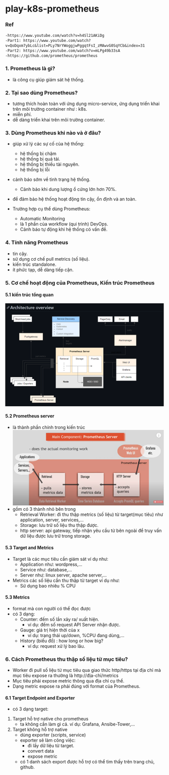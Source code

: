 # play-k8s-prometheus
### Ref
```
-https://www.youtube.com/watch?v=h4Sl21AKiDg
-Part1: https://www.youtube.com/watch?v=QoDqxm7ybLc&list=PLy7NrYWoggjwPggqtFsI_zMAwvG0SqYCb&index=31
-Part2: https://www.youtube.com/watch?v=mLPg49b33sA
-https://github.com/prometheus/prometheus
```

### 1. Prometheus là gì?
- là công cụ giúp giám sát hệ thống.

### 2. Tại sao dùng Prometheus?
- tương thích hoàn toàn với ứng dụng micro-service,
  ứng dụng triển khai trên môi trường container như : k8s.
- miễn phí.
- dễ dàng triển khai trên môi trường container.

### 3. Dùng Prometheus khi nào và ở đâu?
- giúp xử lý các sự cố của hệ thống:
  + hệ thống bị chậm
  + hệ thống bị quá tải.
  + hệ thống bị thiếu tài nguyên.
  + hệ thống bị lỗi

- cảnh báo sớm về tình trạng hệ thống.
  + Cảnh bảo khi dung lượng ổ cứng lớn hơn 70%.

- để đảm bảo hệ thống hoạt động tin cậy, ổn định và an toàn.
- Trường hợp cụ thể dùng Prometheus:
  + Automatic Monitoring
  + là 1 phần của workflow (qui trình) DevOps.
  + Cảnh báo tự động khi hệ thống có vấn đề.

### 4. Tính năng Prometheus
- tin cậy.
- sử dụng cơ chế pull metrics (số liệu).
- kiến trúc standalone.
- ít phức tạp, dễ dàng tiếp cận.

### 5. Cơ chế hoạt động của Prometheus, Kiến trúc Prometheus
#### 5.1 kiến trúc tổng quan
![kiến trúc tổng quan](https://github.com/hieunt84/play-k8s-prometheus/blob/master/images/kien-truc-tong-quan.png)

#### 5.2 Prometheus server
- là thành phần chính trong kiến trúc
![Prometheus server](https://github.com/hieunt84/play-k8s-prometheus/blob/master/images/prometheus-server.png)
- gồm có 3 thành nhỏ bên trong
  + Retrieval Worker: đi thu thập metrics (số liệu) từ target(mục tiêu) như   application, server, services,...
  + Storage: lưu trữ số liệu thu thập được.
  + http server: api gateway, tiếp nhận yêu cầu từ bên ngoài để truy vấn dữ liệu được lưu trữ trong storage.

#### 5.3 Target and Metrics
- Target là các mục tiêu cần giám sát ví dụ như:
  + Application như: wordpress,...
  + Service như: database,...
  + Server như: linux server, apache server,...
- Metrics các số liệu cần thu thập từ target ví dụ như:
  + Sử dụng bao nhiêu % CPU

#### 5.3 Metrics
- format mà con người có thể đọc được
- có 3 dạng:
  + Counter: đếm số lần xảy ra/ xuất hiện.
    - ví dụ: đếm số request API Server nhận được.
  + Gauge: giá trị hiện thời của x
    - ví dụ: trạng thái up/down, %CPU đang dùng,...
  + History (biểu đồ) : how long or how big?
    - ví dụ: request xử lý bao lâu.

### 6. Cách Prometheus thu thập số liệu từ mục tiêu?
- Worker đi pull số liệu từ mục tiêu qua giao thức http/https tại địa chỉ
mà mục tiêu expose ra thường là http://địa-chỉ/metrics
- Mục tiêu phải expose metric thông qua địa chỉ cụ thể.
- Dạng metric expose ra phải đúng với format của Prometheus.
#### 6.1 Target Endpoint and Exporter
- có 3 dạng target:
1. Target hỗ trợ native cho prometheus
   - ta không cần làm gì cả. ví dụ: Grafana, Ansibe-Tower,...
2. Target không hỗ trợ native
   - dùng exporter (scripts, service)
   - exporter sẽ làm công việc:
     + đi lấy dữ liệu từ target.
     + convert data
     + expose metric
   - có 1 danh sách export được hỗ trợ có thể tìm thấy trên trang chủ, github.
    